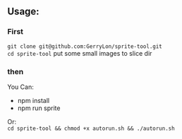 ## Usage:

### First
`git clone git@github.com:GerryLon/sprite-tool.git`   
`cd sprite-tool`
put some small images to slice dir   

### then

You Can:   
* npm install   
* npm run sprite 


Or:    
`cd sprite-tool && chmod +x autorun.sh && ./autorun.sh`
